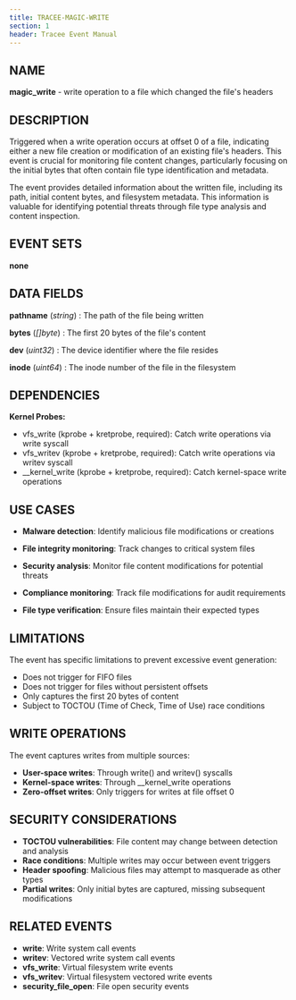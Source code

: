 ```yaml
---
title: TRACEE-MAGIC-WRITE
section: 1
header: Tracee Event Manual
---
```


## NAME

**magic_write** - write operation to a file which changed the file's headers

## DESCRIPTION

Triggered when a write operation occurs at offset 0 of a file, indicating either a new file creation or modification of an existing file's headers. This event is crucial for monitoring file content changes, particularly focusing on the initial bytes that often contain file type identification and metadata.

The event provides detailed information about the written file, including its path, initial content bytes, and filesystem metadata. This information is valuable for identifying potential threats through file type analysis and content inspection.

## EVENT SETS

**none**

## DATA FIELDS

**pathname** (*string*)
: The path of the file being written

**bytes** (*[]byte*)
: The first 20 bytes of the file's content

**dev** (*uint32*)
: The device identifier where the file resides

**inode** (*uint64*)
: The inode number of the file in the filesystem

## DEPENDENCIES

**Kernel Probes:**

- vfs_write (kprobe + kretprobe, required): Catch write operations via write syscall
- vfs_writev (kprobe + kretprobe, required): Catch write operations via writev syscall
- __kernel_write (kprobe + kretprobe, required): Catch kernel-space write operations

## USE CASES

- **Malware detection**: Identify malicious file modifications or creations

- **File integrity monitoring**: Track changes to critical system files

- **Security analysis**: Monitor file content modifications for potential threats

- **Compliance monitoring**: Track file modifications for audit requirements

- **File type verification**: Ensure files maintain their expected types

## LIMITATIONS

The event has specific limitations to prevent excessive event generation:

- Does not trigger for FIFO files
- Does not trigger for files without persistent offsets
- Only captures the first 20 bytes of content
- Subject to TOCTOU (Time of Check, Time of Use) race conditions

## WRITE OPERATIONS

The event captures writes from multiple sources:

- **User-space writes**: Through write() and writev() syscalls
- **Kernel-space writes**: Through __kernel_write operations
- **Zero-offset writes**: Only triggers for writes at file offset 0

## SECURITY CONSIDERATIONS

- **TOCTOU vulnerabilities**: File content may change between detection and analysis
- **Race conditions**: Multiple writes may occur between event triggers
- **Header spoofing**: Malicious files may attempt to masquerade as other types
- **Partial writes**: Only initial bytes are captured, missing subsequent modifications

## RELATED EVENTS

- **write**: Write system call events
- **writev**: Vectored write system call events
- **vfs_write**: Virtual filesystem write events
- **vfs_writev**: Virtual filesystem vectored write events
- **security_file_open**: File open security events

